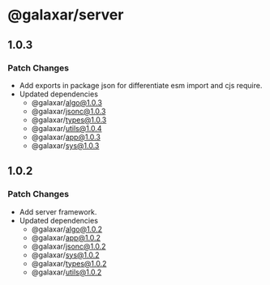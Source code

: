 # @galaxar/server

## 1.0.3

### Patch Changes

-   Add exports in package json for differentiate esm import and cjs require.
-   Updated dependencies
    -   @galaxar/algo@1.0.3
    -   @galaxar/jsonc@1.0.3
    -   @galaxar/types@1.0.3
    -   @galaxar/utils@1.0.4
    -   @galaxar/app@1.0.3
    -   @galaxar/sys@1.0.3

## 1.0.2

### Patch Changes

-   Add server framework.
-   Updated dependencies
    -   @galaxar/algo@1.0.2
    -   @galaxar/app@1.0.2
    -   @galaxar/jsonc@1.0.2
    -   @galaxar/sys@1.0.2
    -   @galaxar/types@1.0.2
    -   @galaxar/utils@1.0.2
